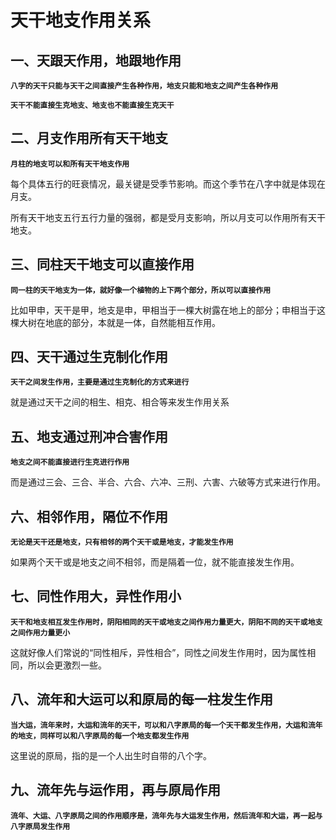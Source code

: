 # 天干地支作用关系

## 一、天跟天作用，地跟地作用    

**`八字的天干只能与天干之间直接产生各种作用，地支只能和地支之间产生各种作用`**

**`天干不能直接生克地支、地支也不能直接生克天干`**

## 二、月支作用所有天干地支

**`月柱的地支可以和所有天干地支作用`**

每个具体五行的旺衰情况，最关键是受季节影响。而这个季节在八字中就是体现在月支。

所有天干地支五行五行力量的强弱，都是受月支影响，所以月支可以作用所有天干地支。

## 三、同柱天干地支可以直接作用    

**`同一柱的天干地支为一体，就好像一个植物的上下两个部分，所以可以直接作用`**

比如甲申，天干是甲，地支是申，甲相当于一棵大树露在地上的部分；申相当于这棵大树在地底的部分，本就是一体，自然能相互作用。

## 四、天干通过生克制化作用    

**`天干之间发生作用，主要是通过生克制化的方式来进行`**

就是通过天干之间的相生、相克、相合等来发生作用关系

## 五、地支通过刑冲合害作用    

**`地支之间不能直接进行生克进行作用`**

而是通过三会、三合、半合、六合、六冲、三刑、六害、六破等方式来进行作用。

## 六、相邻作用，隔位不作用    

**`无论是天干还是地支，只有相邻的两个天干或是地支，才能发生作用`**

如果两个天干或是地支之间不相邻，而是隔着一位，就不能直接发生作用。

## 七、同性作用大，异性作用小    

**`天干和地支相互发生作用时，阴阳相同的天干或地支之间作用力量更大，阴阳不同的天干或地支之间作用力量更小`**

这就好像人们常说的“同性相斥，异性相合”，同性之间发生作用时，因为属性相同，所以会更激烈一些。

## 八、流年和大运可以和原局的每一柱发生作用

**`当大运，流年来时，大运和流年的天干，可以和八字原局的每一个天干都发生作用，大运和流年的地支，同样可以和八字原局的每一个地支都发生作用`**

这里说的原局，指的是一个人出生时自带的八个字。

## 九、流年先与运作用，再与原局作用

**`流年、大运、八字原局之间的作用顺序是，流年先与大运发生作用，然后流年和大运，再一起与八字原局发生作用`**

